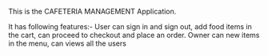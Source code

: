 This is the CAFETERIA MANAGEMENT Application. 


It has following features:-
User can sign in and sign out,  add food items in the cart, can proceed to checkout and place an order. Owner can new items in the menu, can views all the users
